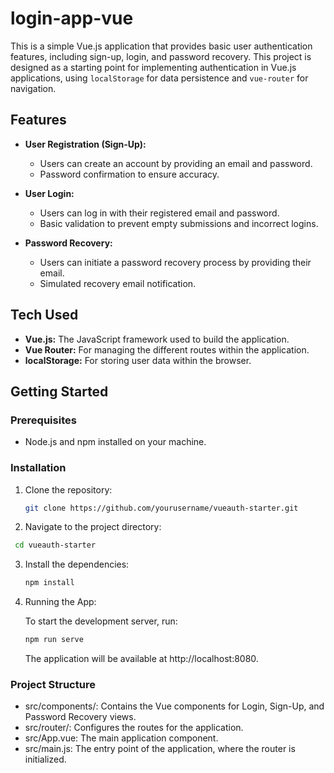 # login-app-vue

This is a simple Vue.js application that provides basic user authentication features, including sign-up, login, and password recovery. This project is designed as a starting point for implementing authentication in Vue.js applications, using `localStorage` for data persistence and `vue-router` for navigation.

## Features

- **User Registration (Sign-Up):**
  - Users can create an account by providing an email and password.
  - Password confirmation to ensure accuracy.
  
- **User Login:**
  - Users can log in with their registered email and password.
  - Basic validation to prevent empty submissions and incorrect logins.

- **Password Recovery:**
  - Users can initiate a password recovery process by providing their email.
  - Simulated recovery email notification.

## Tech Used

- **Vue.js:** The JavaScript framework used to build the application.
- **Vue Router:** For managing the different routes within the application.
- **localStorage:** For storing user data within the browser.

## Getting Started

### Prerequisites

- Node.js and npm installed on your machine.

### Installation

1. Clone the repository:
   ```bash
   git clone https://github.com/yourusername/vueauth-starter.git
   ```
2. Navigate to the project directory:
  ```bash
   cd vueauth-starter
  ```
3. Install the dependencies:
   ```bash
   npm install
   ```
4. Running the App:
   
   To start the development server, run:
   ```bash
   npm run serve
   ```
   The application will be available at http://localhost:8080.

### Project Structure
- src/components/: Contains the Vue components for Login, Sign-Up, and Password Recovery views.
- src/router/: Configures the routes for the application.
- src/App.vue: The main application component.
- src/main.js: The entry point of the application, where the router is initialized.

